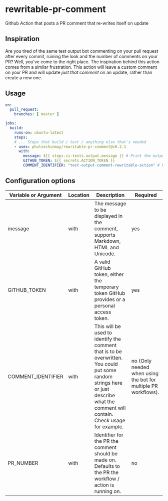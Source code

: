 # rewritable-pr-comment

Github Action that posts a PR comment that re-writes itself on update

## Inspiration

Are you tired of the same test output bot commenting on your pull request after every commit, ruining the look and the number of comments on your PR? Well, you've come to the right place. The inspiration behind this action comes from a similar frustration. This action will leave a custom comment on your PR and will update *just that comment* on an update, rather than create a new one.

## Usage

```yaml
on:
  pull_request:
    branches: [ master ]

jobs:
  build:
    runs-on: ubuntu-latest
    steps:
    # ... Steps that build / test / anything else that's needed
    - uses: phulsechinmay/rewritable-pr-comment@v0.2.1
      with:
        message: ${{ steps.ci-tests.output.message }} # Print the output message from a step that tests something
        GITHUB_TOKEN: ${{ secrets.ACTION_TOKEN }}
        COMMENT_IDENTIFIER: "test-output-comment-rewritable-action" # Put some identifier here that will be unique among comments in the PR


```

## Configuration options

| Variable or Argument  | Location | Description                                                                                                                 | Required |
| --------------------- | -------- | --------------------------------------------------------------------------------------------------------------------------- | -------- |
| message               | with     | The message to be displayed in the comment, supports Markdown, HTML and Unicode.                                      | yes      |
| GITHUB_TOKEN            | with     | A valid GitHub token, either the temporary token GitHub provides or a personal access token.                                | yes    |
| COMMENT_IDENTIFIER | with     | This will be used to identify the comment that is to be overwritten. You could put some random strings here or just describe what the comment will contain. Check usage for example. | no (Only needed when using the bot for multiple PR workflows).        |
| PR_NUMBER | with     | Identifier for the PR the comment should be made on. Defaults to the PR the workflow / action is running on.  | no        |

